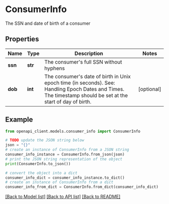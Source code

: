 # ConsumerInfo

The SSN and date of birth of a consumer

## Properties

Name | Type | Description | Notes
------------ | ------------- | ------------- | -------------
**ssn** | **str** | The consumer&#39;s full SSN without hyphens | 
**dob** | **int** | The consumer&#39;s date of birth in Unix epoch time (in seconds). See: Handling Epoch Dates and Times. The timestamp should be set at the start of day of birth. | [optional] 

## Example

```python
from openapi_client.models.consumer_info import ConsumerInfo

# TODO update the JSON string below
json = "{}"
# create an instance of ConsumerInfo from a JSON string
consumer_info_instance = ConsumerInfo.from_json(json)
# print the JSON string representation of the object
print(ConsumerInfo.to_json())

# convert the object into a dict
consumer_info_dict = consumer_info_instance.to_dict()
# create an instance of ConsumerInfo from a dict
consumer_info_from_dict = ConsumerInfo.from_dict(consumer_info_dict)
```
[[Back to Model list]](../README.md#documentation-for-models) [[Back to API list]](../README.md#documentation-for-api-endpoints) [[Back to README]](../README.md)


